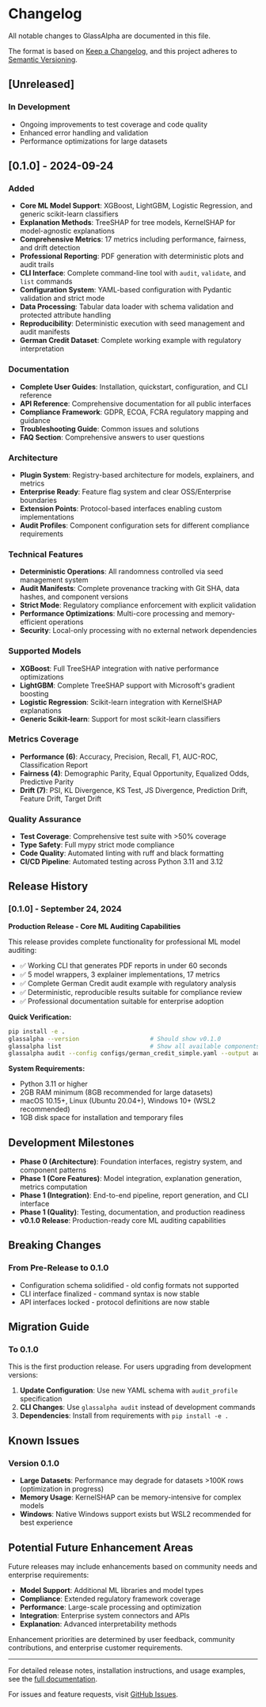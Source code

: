 # Changelog

All notable changes to GlassAlpha are documented in this file.

The format is based on [Keep a Changelog](https://keepachangelog.com/en/1.0.0/),
and this project adheres to [Semantic Versioning](https://semver.org/spec/v2.0.0.html).

## [Unreleased]

### In Development
- Ongoing improvements to test coverage and code quality
- Enhanced error handling and validation
- Performance optimizations for large datasets

## [0.1.0] - 2024-09-24

### Added
- **Core ML Model Support**: XGBoost, LightGBM, Logistic Regression, and generic scikit-learn classifiers
- **Explanation Methods**: TreeSHAP for tree models, KernelSHAP for model-agnostic explanations
- **Comprehensive Metrics**: 17 metrics including performance, fairness, and drift detection
- **Professional Reporting**: PDF generation with deterministic plots and audit trails
- **CLI Interface**: Complete command-line tool with `audit`, `validate`, and `list` commands
- **Configuration System**: YAML-based configuration with Pydantic validation and strict mode
- **Data Processing**: Tabular data loader with schema validation and protected attribute handling
- **Reproducibility**: Deterministic execution with seed management and audit manifests
- **German Credit Dataset**: Complete working example with regulatory interpretation

### Documentation
- **Complete User Guides**: Installation, quickstart, configuration, and CLI reference
- **API Reference**: Comprehensive documentation for all public interfaces
- **Compliance Framework**: GDPR, ECOA, FCRA regulatory mapping and guidance
- **Troubleshooting Guide**: Common issues and solutions
- **FAQ Section**: Comprehensive answers to user questions

### Architecture
- **Plugin System**: Registry-based architecture for models, explainers, and metrics
- **Enterprise Ready**: Feature flag system and clear OSS/Enterprise boundaries
- **Extension Points**: Protocol-based interfaces enabling custom implementations
- **Audit Profiles**: Component configuration sets for different compliance requirements

### Technical Features
- **Deterministic Operations**: All randomness controlled via seed management system
- **Audit Manifests**: Complete provenance tracking with Git SHA, data hashes, and component versions
- **Strict Mode**: Regulatory compliance enforcement with explicit validation
- **Performance Optimizations**: Multi-core processing and memory-efficient operations
- **Security**: Local-only processing with no external network dependencies

### Supported Models
- **XGBoost**: Full TreeSHAP integration with native performance optimizations
- **LightGBM**: Complete TreeSHAP support with Microsoft's gradient boosting
- **Logistic Regression**: Scikit-learn integration with KernelSHAP explanations
- **Generic Scikit-learn**: Support for most scikit-learn classifiers

### Metrics Coverage
- **Performance (6)**: Accuracy, Precision, Recall, F1, AUC-ROC, Classification Report
- **Fairness (4)**: Demographic Parity, Equal Opportunity, Equalized Odds, Predictive Parity
- **Drift (7)**: PSI, KL Divergence, KS Test, JS Divergence, Prediction Drift, Feature Drift, Target Drift

### Quality Assurance
- **Test Coverage**: Comprehensive test suite with >50% coverage
- **Type Safety**: Full mypy strict mode compliance
- **Code Quality**: Automated linting with ruff and black formatting
- **CI/CD Pipeline**: Automated testing across Python 3.11 and 3.12

## Release History

### [0.1.0] - September 24, 2024

**Production Release - Core ML Auditing Capabilities**

This release provides complete functionality for professional ML model auditing:

- ✅ Working CLI that generates PDF reports in under 60 seconds
- ✅ 5 model wrappers, 3 explainer implementations, 17 metrics
- ✅ Complete German Credit audit example with regulatory analysis
- ✅ Deterministic, reproducible results suitable for compliance review
- ✅ Professional documentation suitable for enterprise adoption

**Quick Verification:**
```bash
pip install -e .
glassalpha --version                    # Should show v0.1.0
glassalpha list                         # Show all available components
glassalpha audit --config configs/german_credit_simple.yaml --output audit.pdf
```

**System Requirements:**
- Python 3.11 or higher
- 2GB RAM minimum (8GB recommended for large datasets)
- macOS 10.15+, Linux (Ubuntu 20.04+), Windows 10+ (WSL2 recommended)
- 1GB disk space for installation and temporary files

## Development Milestones

- **Phase 0 (Architecture)**: Foundation interfaces, registry system, and component patterns
- **Phase 1 (Core Features)**: Model integration, explanation generation, metrics computation
- **Phase 1 (Integration)**: End-to-end pipeline, report generation, and CLI interface
- **Phase 1 (Quality)**: Testing, documentation, and production readiness
- **v0.1.0 Release**: Production-ready core ML auditing capabilities

## Breaking Changes

### From Pre-Release to 0.1.0
- Configuration schema solidified - old config formats not supported
- CLI interface finalized - command syntax is now stable
- API interfaces locked - protocol definitions are now stable

## Migration Guide

### To 0.1.0
This is the first production release. For users upgrading from development versions:

1. **Update Configuration**: Use new YAML schema with `audit_profile` specification
2. **CLI Changes**: Use `glassalpha audit` instead of development commands
3. **Dependencies**: Install from requirements with `pip install -e .`

## Known Issues

### Version 0.1.0
- **Large Datasets**: Performance may degrade for datasets >100K rows (optimization in progress)
- **Memory Usage**: KernelSHAP can be memory-intensive for complex models
- **Windows**: Native Windows support exists but WSL2 recommended for best experience

## Potential Future Enhancement Areas

Future releases may include enhancements based on community needs and enterprise requirements:

- **Model Support**: Additional ML libraries and model types
- **Compliance**: Extended regulatory framework coverage
- **Performance**: Large-scale processing and optimization
- **Integration**: Enterprise system connectors and APIs
- **Explanation**: Advanced interpretability methods

Enhancement priorities are determined by user feedback, community contributions, and enterprise customer requirements.

---

For detailed release notes, installation instructions, and usage examples, see the [full documentation](https://glassalpha.com).

For issues and feature requests, visit [GitHub Issues](https://github.com/GlassAlpha/glassalpha/issues).
